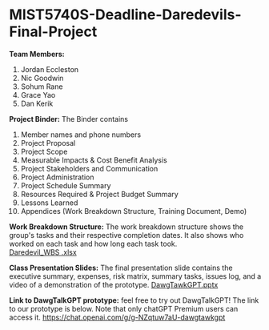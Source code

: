 # MIST5740S-Deadline-Daredevils-Final-Project

**Team Members:**
1. Jordan Eccleston
2. Nic Goodwin
3. Sohum Rane
4. Grace Yao
5. Dan Kerik

**Project Binder:** 
The Binder contains 
1. Member names and phone numbers
2. Project Proposal
3. Project Scope
4. Measurable Impacts & Cost Benefit Analysis
5. Project Stakeholders and Communication
6. Project Administration
7. Project Schedule Summary
8. Resources Required & Project Budget Summary
9. Lessons Learned
10. Appendices (Work Breakdown Structure, Training Document, Demo) 

**Work Breakdown Structure:** 
The work breakdown structure shows the group's tasks and their respective completion dates. It also shows who worked on each task and how long each task took.  
[Daredevil_WBS .xlsx](https://github.com/graceyao2/MIST5740S-Deadline-Daredevils-Final-Project/files/15191302/Daredevil_WBS.xlsx)


**Class Presentation Slides:**
The final presentation slide contains the executive summary, expenses, risk matrix, summary tasks, issues log, and a video of a demonstration of the prototype.
[DawgTawkGPT.pptx](https://github.com/graceyao2/MIST5740S-Deadline-Daredevils-Final-Project/files/15190772/DawgTawkGPT.pptx)

**Link to DawgTalkGPT prototype:**
feel free to try out DawgTalkGPT! The link to our prototype is below. Note that only chatGPT Premium users can access it. 
https://chat.openai.com/g/g-NZqtuw7aU-dawgtawkgpt 


